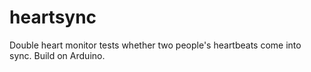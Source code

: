 # heartsync
Double heart monitor tests whether two people's heartbeats come into sync. Build on Arduino.

